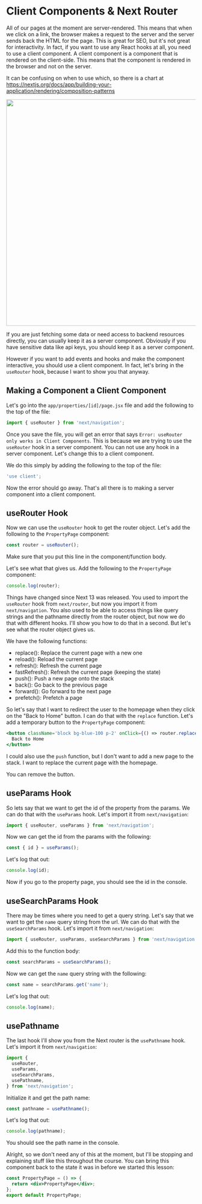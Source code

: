 # Client Components & Next Router

All of our pages at the moment are server-rendered. This means that when we click on a link, the browser makes a request to the server and the server sends back the HTML for the page. This is great for SEO, but it's not great for interactivity. In fact, if you want to use any React hooks at all, you need to use a client component. A client component is a component that is rendered on the client-side. This means that the component is rendered in the browser and not on the server.

It can be confusing on when to use which, so there is a chart at https://nextjs.org/docs/app/building-your-application/rendering/composition-patterns

<img src="./images/client-vs-server-components.png" width="600">

If you are just fetching some data or need access to backend resources directly, you can usually keep it as a server component. Obviously if you have sensitive data like api keys, you should keep it as a server component.

However if you want to add events and hooks and make the component interactive, you should use a client component. In fact, let's bring in the `useRouter` hook, because I want to show you that anyway.

## Making a Component a Client Component

Let's go into the `app/properties/[id]/page.jsx` file and add the following to the top of the file:

```jsx
import { useRouter } from 'next/navigation';
```

Once you save the file, you will get an error that says `Error: useRouter only works in Client Components`. This is because we are trying to use the `useRouter` hook in a server component. You can not use any hook in a server component. Let's change this to a client component.

We do this simply by adding the following to the top of the file:

```jsx
'use client';
```

Now the error should go away. That's all there is to making a server component into a client component.

## useRouter Hook

Now we can use the `useRouter` hook to get the router object. Let's add the following to the `PropertyPage` component:

```jsx
const router = useRouter();
```

Make sure that you put this line in the component/function body.

Let's see what that gives us. Add the following to the `PropertyPage` component:

```jsx
console.log(router);
```

Things have changed since Next 13 was released. You used to import the `useRouter` hook from `next/router`, but now you import it from `next/navigation`. You also used to be able to access things like query strings and the pathname directly from the router object, but now we do that with different hooks. I'll show you how to do that in a second. But let's see what the router object gives us.

We have the following functions:

- replace(): Replace the current page with a new one
- reload(): Reload the current page
- refresh(): Refresh the current page
- fastRefresh(): Refresh the current page (keeping the state)
- push(): Push a new page onto the stack
- back(): Go back to the previous page
- forward(): Go forward to the next page
- prefetch(): Prefetch a page

So let's say that I want to redirect the user to the homepage when they click on the "Back to Home" button. I can do that with the `replace` function. Let's add a temporary button to the `PropertyPage` component:

```jsx
<button className='block bg-blue-100 p-2' onClick={() => router.replace('/')}>
  Back to Home
</button>
```

I could also use the `push` function, but I don't want to add a new page to the stack. I want to replace the current page with the homepage.

You can remove the button.

## useParams Hook

So lets say that we want to get the id of the property from the params. We can do that with the `useParams` hook. Let's import it from `next/navigation`:

```jsx
import { useRouter, useParams } from 'next/navigation';
```

Now we can get the id from the params with the following:

```jsx
const { id } = useParams();
```

Let's log that out:

```jsx
console.log(id);
```

Now if you go to the property page, you should see the id in the console.

## useSearchParams Hook

There may be times where you need to get a query string. Let's say that we want to get the `name` query string from the url. We can do that with the `useSearchParams` hook. Let's import it from `next/navigation`:

```jsx
import { useRouter, useParams, useSearchParams } from 'next/navigation';
```

Add this to the function body:

```jsx
const searchParams = useSearchParams();
```

Now we can get the `name` query string with the following:

```jsx
const name = searchParams.get('name');
```

Let's log that out:

```jsx
console.log(name);
```

## usePathname

The last hook I'll show you from the Next router is the `usePathname` hook. Let's import it from `next/navigation`:

```jsx
import {
  useRouter,
  useParams,
  useSearchParams,
  usePathname,
} from 'next/navigation';
```

Initialize it and get the path name:

```jsx
const pathname = usePathname();
```

Let's log that out:

```jsx
console.log(pathname);
```

You should see the path name in the console.

Alright, so we don't need any of this at the moment, but I'll be stopping and explaining stuff like this throughout the course. You can bring this component back to the state it was in before we started this lesson:

```jsx
const PropertyPage = () => {
  return <div>PropertyPage</div>;
};
export default PropertyPage;
```
